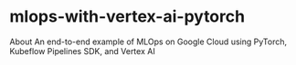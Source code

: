 # mlops-with-vertex-ai-pytorch
About An end-to-end example of MLOps on Google Cloud using PyTorch, Kubeflow Pipelines SDK, and Vertex AI
